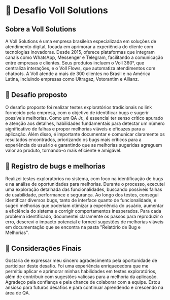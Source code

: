 # 🎯 Desafio Voll Solutions

## Sobre a Voll Solutions

A Voll Solutions é uma empresa brasileira especializada em soluções de atendimento digital, focada em aprimorar a experiência do cliente com tecnologias inovadoras. Desde 2015, oferece plataformas que integram canais como WhatsApp, Messenger e Telegram, facilitando a comunicação entre empresas e clientes. Seus produtos incluem o Voll 360°, que centraliza interações, e o Voll Flows, que automatiza atendimentos com chatbots. A Voll atende a mais de 300 clientes no Brasil e na América Latina, incluindo empresas como Ultragaz, Votorantim e Allianz.

## 🧩 Desafio proposto

O desafio proposto foi realizar testes exploratórios tradicionais no link fornecido pela empresa, com o objetivo de identificar bugs e sugerir possíveis melhorias. Como um QA Jr., é essencial ter senso crítico apurado e atenção aos detalhes, habilidades fundamentais para detectar um número significativo de falhas e propor melhorias viáveis e eficazes para a aplicação. Além disso, é importante documentar e comunicar claramente os resultados encontrados, priorizando os bugs mais críticos para a experiência do usuário e garantindo que as melhorias sugeridas agreguem valor ao produto, tornando-o mais eficiente e amigável.

## 🐛 Registro de bugs e melhorias

Realizei testes exploratórios no sistema, com foco na identificação de bugs e na análise de oportunidades para melhorias. Durante o processo, executei uma exploração detalhada das funcionalidades, buscando possíveis falhas de usabilidade, performance e segurança. Ao longo dos testes, consegui identificar diversos bugs, tanto de interface quanto de funcionalidade, e sugeri melhorias que poderiam otimizar a experiência do usuário, aumentar a eficiência do sistema e corrigir comportamentos inesperados. Para cada problema identificado, documentei claramente os passos para reproduzir o erro, descrevi o impacto potencial e forneci sugestões de melhorias viáveis em documentação que se encontra na pasta "Relatório de Bug e Melhorias".

## 🤝 Considerações Finais

Gostaria de expressar meu sincero agradecimento pela oportunidade de participar deste desafio. Foi uma experiência enriquecedora que me permitiu aplicar e aprimorar minhas habilidades em testes exploratórios, além de contribuir com sugestões valiosas para a melhoria da aplicação. Agradeço pela confiança e pela chance de colaborar com a equipe. Estou ansioso para futuros desafios e para continuar aprendendo e crescendo na área de QA.
